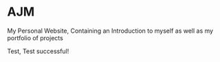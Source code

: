 # AJM
My Personal Website, Containing an Introduction to myself as well as my portfolio of projects

Test, Test successful!
